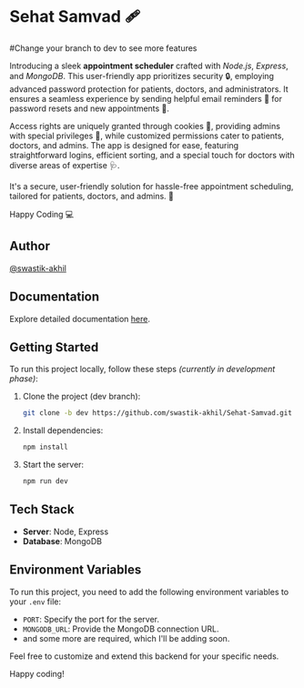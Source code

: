 # Sehat Samvad 🩹

#Change your branch to dev to see more features

Introducing a sleek **appointment scheduler** crafted with *Node.js*, *Express*, and *MongoDB*. This user-friendly app prioritizes security 🔒, employing advanced password protection for patients, doctors, and administrators. It ensures a seamless experience by sending helpful email reminders 📧 for password resets and new appointments 📅.

Access rights are uniquely granted through cookies 🍪, providing admins with special privileges 👑, while customized permissions cater to patients, doctors, and admins. The app is designed for ease, featuring straightforward logins, efficient sorting, and a special touch for doctors with diverse areas of expertise 🩺.

It's a secure, user-friendly solution for hassle-free appointment scheduling, tailored for patients, doctors, and admins. 🚀

Happy Coding 💻






## Author

[@swastik-akhil](https://github.com/swastik-akhil)

## Documentation

Explore detailed documentation [here](https://documenter.getpostman.com/view/29198187/2s9YRDzAVn).

## Getting Started

To run this project locally, follow these steps
*(currently in development phase)*:

1. Clone the project (dev branch):

    ```bash
    git clone -b dev https://github.com/swastik-akhil/Sehat-Samvad.git
    ```

2. Install dependencies:

    ```bash
    npm install
    ```

3. Start the server:

    ```bash
    npm run dev
    ```

## Tech Stack

- **Server**: Node, Express
- **Database**: MongoDB

## Environment Variables

To run this project, you need to add the following environment variables to your `.env` file:

- `PORT`: Specify the port for the server.
- `MONGODB_URL`: Provide the MongoDB connection URL.
- and some more are required, which I'll be adding soon.
  

Feel free to customize and extend this backend for your specific needs.

Happy coding!
